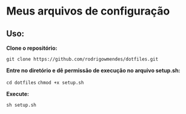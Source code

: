 # Meus arquivos de configuração

## Uso:

**Clone o repositório:**

``git clone https://github.com/rodrigowmendes/dotfiles.git``

**Entre no diretório e dê permissão de execução no arquivo setup.sh:**

``cd dotfiles``
``chmod +x setup.sh ``


**Execute:**

``sh setup.sh``
